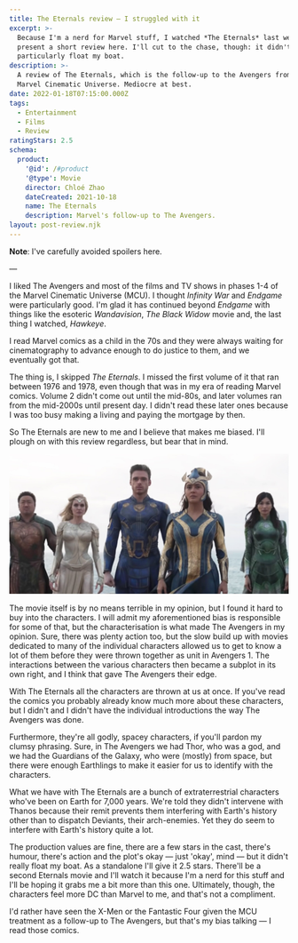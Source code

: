 ```yaml
---
title: The Eternals review — I struggled with it
excerpt: >-
  Because I'm a nerd for Marvel stuff, I watched *The Eternals* last weekend and
  present a short review here. I'll cut to the chase, though: it didn't
  particularly float my boat.
description: >-
  A review of The Eternals, which is the follow-up to the Avengers from the
  Marvel Cinematic Universe. Mediocre at best.
date: 2022-01-18T07:15:00.000Z
tags:
  - Entertainment
  - Films
  - Review
ratingStars: 2.5
schema:
  product:
    '@id': /#product
    '@type': Movie
    director: Chloé Zhao
    dateCreated: 2021-10-18
    name: The Eternals
    description: Marvel's follow-up to The Avengers.
layout: post-review.njk
---
```

 

**Note**: I've carefully avoided spoilers here.

—

I liked The Avengers and most of the films and TV shows in phases 1-4 of the Marvel Cinematic Universe (MCU). I thought *Infinity War* and *Endgame* were particularly good. I'm glad it has continued beyond *Endgame* with things like the esoteric *Wandavision*, *The Black Widow* movie and, the last thing I watched, *Hawkeye*.

I read Marvel comics as a child in the 70s and they were always waiting for cinematography to advance enough to do justice to them, and we eventually got that. 

The thing is, I skipped *The Eternals*. I missed the first volume of it that ran between 1976 and 1978, even though that was in my era of reading Marvel comics. Volume 2 didn't come out until the mid-80s, and later volumes ran from the mid-2000s until present day. I didn't read these later ones because I was too busy making a living and paying the mortgage by then.

So The Eternals are new to me and I believe that makes me biased. I'll plough on with this review regardless, but bear that in mind.

![Main characters in The Eternals.](/assets/images/posts/2022/01/2022-01-18-eternals.jpeg "@itemprop=image|caption=Copyright &copy; Disney/Marvel")

The movie itself is by no means terrible in my opinion, but I found it hard to buy into the characters. I will admit my aforementioned bias is responsible for some of that, but the characterisation is what made The Avengers in my opinion. Sure, there was plenty action too, but the slow build up with movies dedicated to many of the individual characters allowed us to get to know a lot of them before they were thrown together as unit in Avengers 1. The interactions between the various characters then became a subplot in its own right, and I think that gave The Avengers their edge.

With The Eternals all the characters are thrown at us at once. If you've read the comics you probably already know much more about these characters, but I didn't and I didn't have the individual introductions the way The Avengers was done.

Furthermore, they're all godly, spacey characters, if you'll pardon my clumsy phrasing. Sure, in The Avengers we had Thor, who was a god, and we had the Guardians of the Galaxy, who were (mostly) from space, but there were enough Earthlings to make it easier for us to identify with the characters.

What we have with The Eternals are a bunch of extraterrestrial characters who've been on Earth for 7,000 years. We're told they didn't intervene with Thanos because their remit prevents them interfering with Earth's history other than to dispatch Deviants, their arch-enemies. Yet they do seem to interfere with Earth's history quite a lot.   

The production values are fine, there are a few stars in the cast, there's humour, there's action and the plot's okay — just 'okay', mind — but it didn't really float my boat. As a standalone I'll give it 2.5 stars. There'll be a second Eternals movie and I'll watch it because I'm a nerd for this stuff and I'll be hoping it grabs me a bit more than this one. Ultimately, though, the characters feel more DC than Marvel to me, and that's not a compliment.

I'd rather have seen the X-Men or the Fantastic Four given the MCU treatment as a follow-up to The Avengers, but that's my bias talking — I read those comics.

 

       
